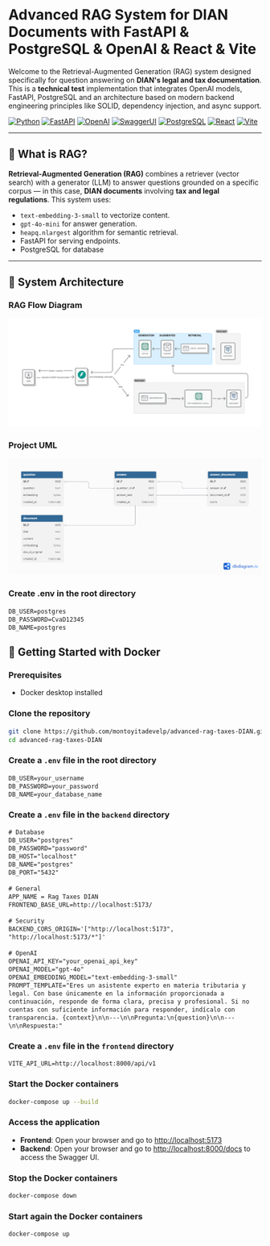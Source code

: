 # Advanced RAG System for DIAN Documents with FastAPI & PostgreSQL & OpenAI & React & Vite

Welcome to the Retrieval-Augmented Generation (RAG) system designed specifically for question answering on **DIAN's legal and tax documentation**. This is a **technical test** implementation that integrates OpenAI models, FastAPI, PostgreSQL and an architecture based on modern backend engineering principles like SOLID, dependency injection, and async support.

[![Python](https://img.shields.io/badge/Python-3.11-blue?logo=python)](https://www.python.org/)
[![FastAPI](https://img.shields.io/badge/FastAPI-1.0-teal?logo=fastapi)](https://fastapi.tiangolo.com/)
[![OpenAI](https://img.shields.io/badge/OpenAI-API-4B00B5?logo=openai)](https://platform.openai.com/)
[![SwaggerUI](https://img.shields.io/badge/Swagger-UI-orange?logo=swagger)](https://swagger.io/tools/swagger-ui/)
[![PostgreSQL](https://img.shields.io/badge/PostgreSQL-17-blue?logo=postgresql)](https://www.postgresql.org/)
[![React](https://img.shields.io/badge/React-18.x-blue?logo=react)](https://reactjs.org/)
[![Vite](https://img.shields.io/badge/Vite-5.x-purple?logo=vite)](https://vitejs.dev/)

---

## 🧠 What is RAG?

**Retrieval-Augmented Generation (RAG)** combines a retriever (vector search) with a generator (LLM) to answer questions grounded on a specific corpus — in this case, **DIAN documents** involving **tax and legal regulations**. This system uses:

- `text-embedding-3-small` to vectorize content.
- `gpt-4o-mini` for answer generation.
- `heapq.nlargest` algorithm for semantic retrieval.
- FastAPI for serving endpoints.
- PostgreSQL for database

---

## 📸 System Architecture

### RAG Flow Diagram

![RAG Flow](/resources/img/Architecture_RAG.jpg)


### Project UML

![UML](/resources/img/UML.png)

### Create .env in the root directory

```text
DB_USER=postgres
DB_PASSWORD=CvaD12345
DB_NAME=postgres
```

## 🚀 Getting Started with Docker

### Prerequisites
- Docker desktop installed

### Clone the repository

```bash
git clone https://github.com/montoyitadevelp/advanced-rag-taxes-DIAN.git
cd advanced-rag-taxes-DIAN
```

### Create a `.env` file in the root directory

```plainttext
DB_USER=your_username
DB_PASSWORD=your_password
DB_NAME=your_database_name
```

### Create a `.env` file in the `backend` directory

```plaintext
# Database
DB_USER="postgres"
DB_PASSWORD="password"
DB_HOST="localhost"
DB_NAME="postgres"
DB_PORT="5432"

# General
APP_NAME = Rag Taxes DIAN
FRONTEND_BASE_URL=http://localhost:5173/ 

# Security
BACKEND_CORS_ORIGIN='["http://localhost:5173", "http://localhost:5173/*"]'

# OpenAI
OPENAI_API_KEY="your_openai_api_key"
OPENAI_MODEL="gpt-4o"
OPENAI_EMBEDDING_MODEL="text-embedding-3-small"
PROMPT_TEMPLATE="Eres un asistente experto en materia tributaria y legal. Con base únicamente en la información proporcionada a continuación, responde de forma clara, precisa y profesional. Si no cuentas con suficiente información para responder, indícalo con transparencia. {context}\n\n---\n\nPregunta:\n{question}\n\n---\n\nRespuesta:"
```

### Create a `.env` file in the `frontend` directory

```plaintext
VITE_API_URL=http://localhost:8000/api/v1
```

### Start the Docker containers

```bash
docker-compose up --build
```

### Access the application
- **Frontend**: Open your browser and go to [http://localhost:5173](http://localhost:5173)
- **Backend**: Open your browser and go to [http://localhost:8000/docs](http://localhost:8000/docs) to access the Swagger UI.

### Stop the Docker containers
```bash
docker-compose down
```
### Start again the Docker containers
```bash
docker-compose up
```
